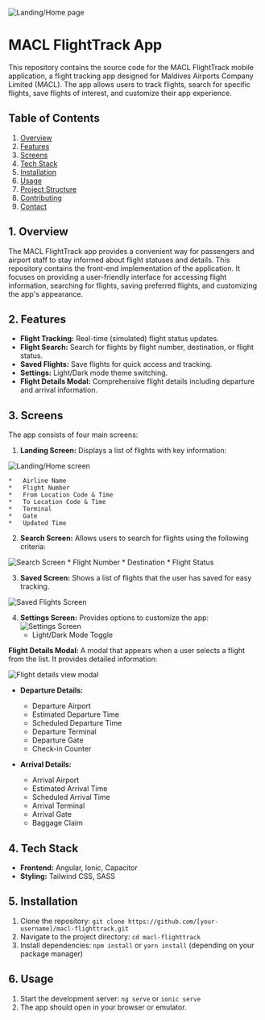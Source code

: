 ![Landing/Home page](readme-assets/brand.png)

# MACL FlightTrack App

This repository contains the source code for the MACL FlightTrack mobile application, a flight tracking app designed for Maldives Airports Company Limited (MACL). The app allows users to track flights, search for specific flights, save flights of interest, and customize their app experience.

## Table of Contents

1. [Overview](#overview)
2. [Features](#features)
3. [Screens](#screens)
4. [Tech Stack](#tech-stack)
5. [Installation](#installation)
6. [Usage](#usage)
7. [Project Structure](#project-structure)
8. [Contributing](#contributing)
9. [Contact](#contact)

## 1. Overview

The MACL FlightTrack app provides a convenient way for passengers and airport staff to stay informed about flight statuses and details.  This repository contains the front-end implementation of the application.  It focuses on providing a user-friendly interface for accessing flight information, searching for flights, saving preferred flights, and customizing the app's appearance.

## 2. Features

*   **Flight Tracking:** Real-time (simulated) flight status updates.
*   **Flight Search:** Search for flights by flight number, destination, or flight status.
*   **Saved Flights:** Save flights for quick access and tracking.
*   **Settings:** Light/Dark mode theme switching.
*   **Flight Details Modal:** Comprehensive flight details including departure and arrival information.

## 3. Screens

The app consists of four main screens:

1.  **Landing Screen:** Displays a list of flights with key information:

![Landing/Home screen](readme-assets/home.PNG)

    *   Airline Name
    *   Flight Number
    *   From Location Code & Time
    *   To Location Code & Time
    *   Terminal
    *   Gate
    *   Updated Time

2.  **Search Screen:** Allows users to search for flights using the following criteria:

![Search Screen](readme-assets/search.PNG)
    *   Flight Number
    *   Destination
    *   Flight Status

3.  **Saved Screen:**  Shows a list of flights that the user has saved for easy tracking.

![Saved Flights Screen](readme-assets/saved.PNG)

4.  **Settings Screen:** Provides options to customize the app:
![Settings Screen](readme-assets/settings.PNG)
    *   Light/Dark Mode Toggle

**Flight Details Modal:**  A modal that appears when a user selects a flight from the list. It provides detailed information:

![Flight details view modal](readme-assets/modal.PNG)

*   **Departure Details:**
    *   Departure Airport
    *   Estimated Departure Time
    *   Scheduled Departure Time
    *   Departure Terminal
    *   Departure Gate
    *   Check-in Counter

*   **Arrival Details:**
    *   Arrival Airport
    *   Estimated Arrival Time
    *   Scheduled Arrival Time
    *   Arrival Terminal
    *   Arrival Gate
    *   Baggage Claim

## 4. Tech Stack

*   **Frontend:** Angular, Ionic, Capacitor
*   **Styling:** Tailwind CSS, SASS

## 5. Installation

1.  Clone the repository: `git clone https://github.com/[your-username]/macl-flighttrack.git`
2.  Navigate to the project directory: `cd macl-flighttrack`
3.  Install dependencies: `npm install` or `yarn install` (depending on your package manager)

## 6. Usage

1.  Start the development server: `ng serve` or `ionic serve`
2.  The app should open in your browser or emulator.
